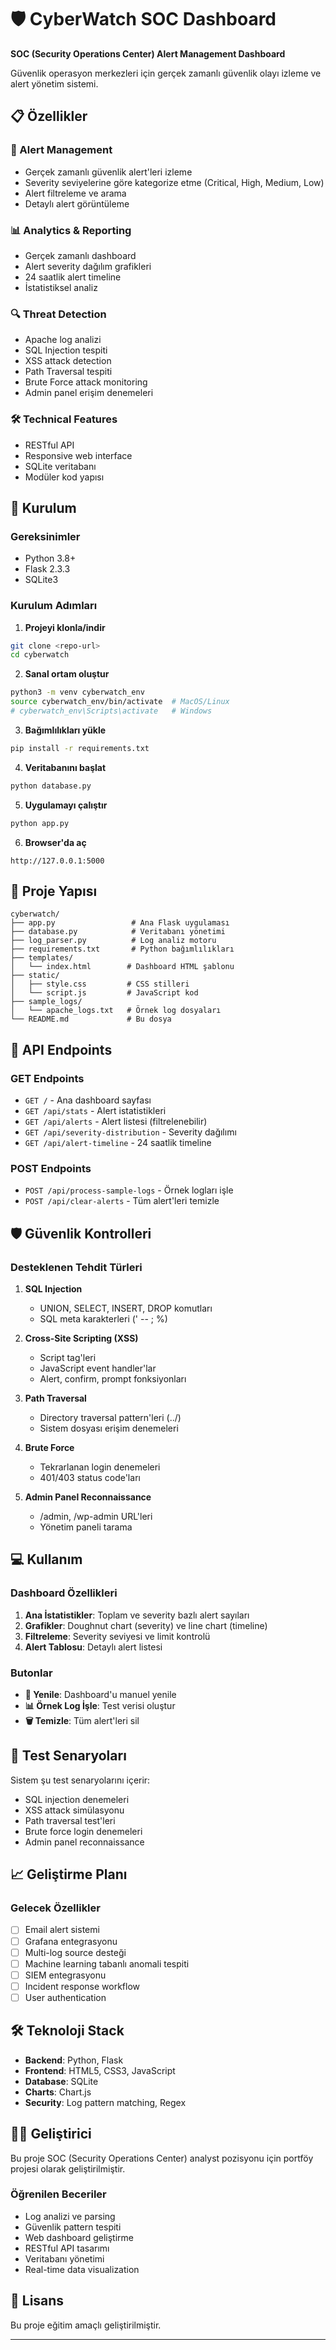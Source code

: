 # 🛡️ CyberWatch SOC Dashboard

**SOC (Security Operations Center) Alert Management Dashboard**

Güvenlik operasyon merkezleri için gerçek zamanlı güvenlik olayı izleme ve alert yönetim sistemi.

## 📋 Özellikler

### 🚨 Alert Management
- Gerçek zamanlı güvenlik alert'leri izleme
- Severity seviyelerine göre kategorize etme (Critical, High, Medium, Low)
- Alert filtreleme ve arama
- Detaylı alert görüntüleme

### 📊 Analytics & Reporting
- Gerçek zamanlı dashboard
- Alert severity dağılım grafikleri
- 24 saatlik alert timeline
- İstatistiksel analiz

### 🔍 Threat Detection
- Apache log analizi
- SQL Injection tespiti
- XSS attack detection
- Path Traversal tespiti
- Brute Force attack monitoring
- Admin panel erişim denemeleri

### 🛠️ Technical Features
- RESTful API
- Responsive web interface
- SQLite veritabanı
- Modüler kod yapısı

## 🚀 Kurulum

### Gereksinimler
- Python 3.8+
- Flask 2.3.3
- SQLite3

### Kurulum Adımları

1. **Projeyi klonla/indir**
```bash
git clone <repo-url>
cd cyberwatch
```

2. **Sanal ortam oluştur**
```bash
python3 -m venv cyberwatch_env
source cyberwatch_env/bin/activate  # MacOS/Linux
# cyberwatch_env\Scripts\activate   # Windows
```

3. **Bağımlılıkları yükle**
```bash
pip install -r requirements.txt
```

4. **Veritabanını başlat**
```bash
python database.py
```

5. **Uygulamayı çalıştır**
```bash
python app.py
```

6. **Browser'da aç**
```
http://127.0.0.1:5000
```

## 📁 Proje Yapısı

```
cyberwatch/
├── app.py                 # Ana Flask uygulaması
├── database.py            # Veritabanı yönetimi
├── log_parser.py          # Log analiz motoru
├── requirements.txt       # Python bağımlılıkları
├── templates/
│   └── index.html        # Dashboard HTML şablonu
├── static/
│   ├── style.css         # CSS stilleri
│   └── script.js         # JavaScript kod
├── sample_logs/
│   └── apache_logs.txt   # Örnek log dosyaları
└── README.md             # Bu dosya
```

## 🔧 API Endpoints

### GET Endpoints
- `GET /` - Ana dashboard sayfası
- `GET /api/stats` - Alert istatistikleri
- `GET /api/alerts` - Alert listesi (filtrelenebilir)
- `GET /api/severity-distribution` - Severity dağılımı
- `GET /api/alert-timeline` - 24 saatlik timeline

### POST Endpoints
- `POST /api/process-sample-logs` - Örnek logları işle
- `POST /api/clear-alerts` - Tüm alert'leri temizle

## 🛡️ Güvenlik Kontrolleri

### Desteklenen Tehdit Türleri
1. **SQL Injection**
   - UNION, SELECT, INSERT, DROP komutları
   - SQL meta karakterleri (' -- ; %)

2. **Cross-Site Scripting (XSS)**
   - Script tag'leri
   - JavaScript event handler'lar
   - Alert, confirm, prompt fonksiyonları

3. **Path Traversal**
   - Directory traversal pattern'leri (../)
   - Sistem dosyası erişim denemeleri

4. **Brute Force**
   - Tekrarlanan login denemeleri
   - 401/403 status code'ları

5. **Admin Panel Reconnaissance**
   - /admin, /wp-admin URL'leri
   - Yönetim paneli tarama

## 💻 Kullanım

### Dashboard Özellikleri
1. **Ana İstatistikler**: Toplam ve severity bazlı alert sayıları
2. **Grafikler**: Doughnut chart (severity) ve line chart (timeline)
3. **Filtreleme**: Severity seviyesi ve limit kontrolü
4. **Alert Tablosu**: Detaylı alert listesi

### Butonlar
- **🔄 Yenile**: Dashboard'u manuel yenile
- **📊 Örnek Log İşle**: Test verisi oluştur
- **🗑️ Temizle**: Tüm alert'leri sil

## 🔬 Test Senaryoları

Sistem şu test senaryolarını içerir:
- SQL injection denemeleri
- XSS attack simülasyonu
- Path traversal test'leri
- Brute force login denemeleri
- Admin panel reconnaissance

## 📈 Geliştirme Planı

### Gelecek Özellikler
- [ ] Email alert sistemi
- [ ] Grafana entegrasyonu
- [ ] Multi-log source desteği
- [ ] Machine learning tabanlı anomali tespiti
- [ ] SIEM entegrasyonu
- [ ] Incident response workflow
- [ ] User authentication

## 🛠️ Teknoloji Stack

- **Backend**: Python, Flask
- **Frontend**: HTML5, CSS3, JavaScript
- **Database**: SQLite
- **Charts**: Chart.js
- **Security**: Log pattern matching, Regex

## 👨‍💻 Geliştirici

Bu proje SOC (Security Operations Center) analyst pozisyonu için portföy projesi olarak geliştirilmiştir.

### Öğrenilen Beceriler
- Log analizi ve parsing
- Güvenlik pattern tespiti
- Web dashboard geliştirme
- RESTful API tasarımı
- Veritabanı yönetimi
- Real-time data visualization

## 📄 Lisans

Bu proje eğitim amaçlı geliştirilmiştir.

---
